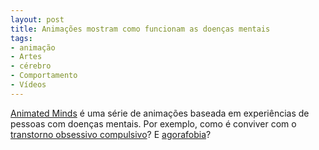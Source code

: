 ```yaml
---
layout: post
title: Animações mostram como funcionam as doenças mentais
tags:
- animação
- Artes
- cérebro
- Comportamento
- Vídeos
---
```


[Animated Minds](http://animatedminds.com/) é uma série de animações baseada em experiências de pessoas com doenças mentais. Por exemplo, como é conviver com o [transtorno obsessivo compulsivo](http://animatedminds.com/the_films/obsessively_compulsive/)? E [agorafobia](http://animatedminds.com/the_films/fish_on_a_hook/)?
